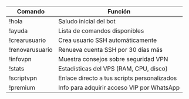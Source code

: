 | Comando | Función |
| --- | --- |
| !hola | Saludo inicial del bot |
| !ayuda | Lista de comandos disponibles |
| !crearusuario | Crea usuario SSH automáticamente |
| !renovarusuario | Renueva cuenta SSH por 30 días más |
| !infovpn | Muestra consejos sobre seguridad VPN |
| !stats | Estadísticas del VPS (RAM, CPU, disco) |
| !scriptvpn | Enlace directo a tus scripts personalizados |
| !premium | Info para adquirir acceso VIP por WhatsApp |

